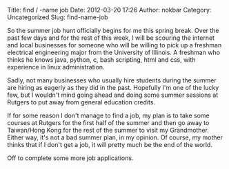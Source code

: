Title: find / -name job
Date: 2012-03-20 17:26
Author: nokbar
Category: Uncategorized
Slug: find-name-job

So the summer job hunt officially begins for me this spring break. Over
the past few days and for the rest of this week, I will be scouring the
internet and local businesses for someone who will be willing to pick up
a freshman electrical engineering major from the University of Illinois.
A freshman who thinks he knows java, python, c, bash scripting, html and
css, with experience in linux administration.

Sadly, not many businesses who usually hire students during the summer
are hiring as eagerly as they did in the past. Hopefully I'm one of the
lucky few, but I wouldn't mind going ahead and doing some summer
sessions at Rutgers to put away from general education credits.

If for some reason I don't manage to find a job, my plan is to take some
courses at Rutgers for the first half of the summer and then go away to
Taiwan/Hong Kong for the rest of the summer to visit my Grandmother.
Either way, it's not a bad summer plan, in my opinion. Of course, my
mother thinks that if I don't get a job, it will pretty much be the end
of the world.

Off to complete some more job applications.
